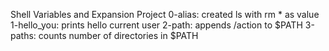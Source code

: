 Shell Variables and Expansion Project
0-alias: created ls with rm * as value
1-hello_you: prints hello current user
2-path: appends /action to $PATH
3-paths: counts number of directories in $PATH
